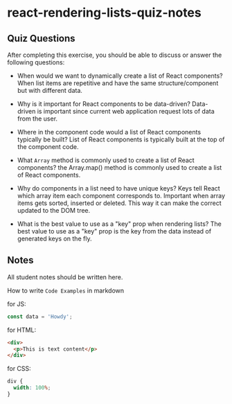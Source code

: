 # react-rendering-lists-quiz-notes

## Quiz Questions

After completing this exercise, you should be able to discuss or answer the following questions:

- When would we want to dynamically create a list of React components?
  When list items are repetitive and have the same structure/component but with different data.

- Why is it important for React components to be data-driven?
  Data-driven is important since current web application request lots of data from the user.

- Where in the component code would a list of React components typically be built?
  List of React components is typically built at the top of the component code.

- What `Array` method is commonly used to create a list of React components?
  the Array.map() method is commonly used to create a list of React components.

- Why do components in a list need to have unique keys?
  Keys tell React which array item each component corresponds to. Important when array items gets sorted, inserted or deleted. This way it can make the correct updated to the DOM tree.

- What is the best value to use as a "key" prop when rendering lists?
  The best value to use as a "key" prop is the key from the data instead of generated keys on the fly.

## Notes

All student notes should be written here.

How to write `Code Examples` in markdown

for JS:

```javascript
const data = 'Howdy';
```

for HTML:

```html
<div>
  <p>This is text content</p>
</div>
```

for CSS:

```css
div {
  width: 100%;
}
```
